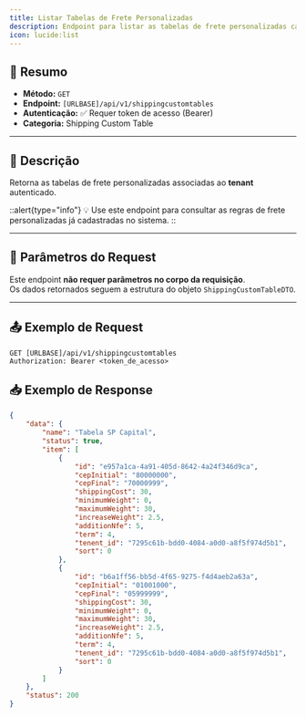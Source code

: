 ```yaml
---
title: Listar Tabelas de Frete Personalizadas
description: Endpoint para listar as tabelas de frete personalizadas cadastradas.
icon: lucide:list
---
```


## 📌 Resumo

- **Método:** `GET`  
- **Endpoint:** `[URLBASE]/api/v1/shippingcustomtables`  
- **Autenticação:** ✅ Requer token de acesso (Bearer)  
- **Categoria:** Shipping Custom Table  

---

## 📖 Descrição

Retorna as tabelas de frete personalizadas associadas ao **tenant** autenticado.  

::alert{type="info"}
💡 Use este endpoint para consultar as regras de frete personalizadas já cadastradas no sistema.
::

---

## 📝 Parâmetros do Request

Este endpoint **não requer parâmetros no corpo da requisição**.  
Os dados retornados seguem a estrutura do objeto `ShippingCustomTableDTO`.

---

## 📤 Exemplo de Request

```http
GET [URLBASE]/api/v1/shippingcustomtables
Authorization: Bearer <token_de_acesso>
```
## 📥 Exemplo de Response

```json 200
{
    "data": {
        "name": "Tabela SP Capital",
        "status": true,
        "item": [
            {
                "id": "e957a1ca-4a91-405d-8642-4a24f346d9ca",
                "cepInitial": "80000000",
                "cepFinal": "70000999",
                "shippingCost": 30,
                "minimumWeight": 0,
                "maximumWeight": 30,
                "increaseWeight": 2.5,
                "additionNfe": 5,
                "term": 4,
                "tenent_id": "7295c61b-bdd0-4084-a0d0-a8f5f974d5b1",
                "sort": 0
            },
            {
                "id": "b6a1ff56-bb5d-4f65-9275-f4d4aeb2a63a",
                "cepInitial": "01001000",
                "cepFinal": "05999999",
                "shippingCost": 30,
                "minimumWeight": 0,
                "maximumWeight": 30,
                "increaseWeight": 2.5,
                "additionNfe": 5,
                "term": 4,
                "tenent_id": "7295c61b-bdd0-4084-a0d0-a8f5f974d5b1",
                "sort": 0
            }
        ]
    },
    "status": 200
}

```
